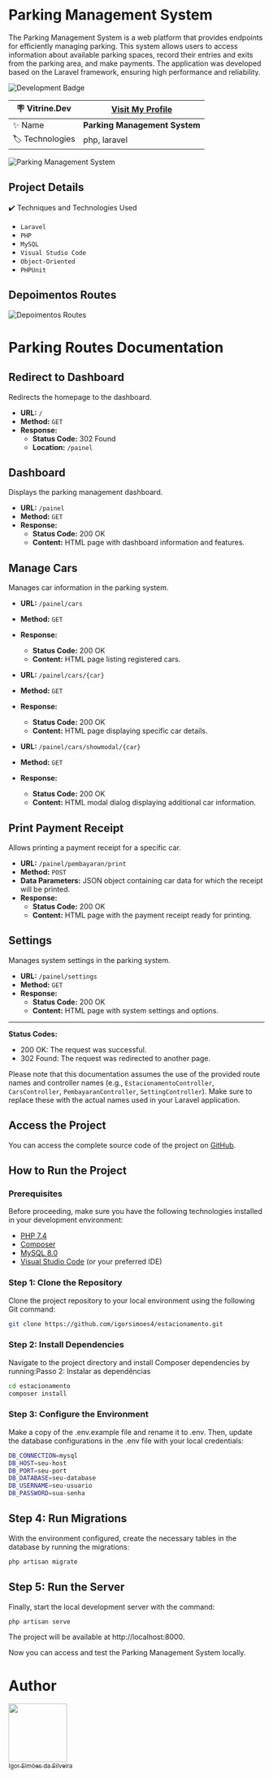 # Parking Management System

The Parking Management System is a web platform that provides endpoints for efficiently managing parking. This system allows users to access information about available parking spaces, record their entries and exits from the parking area, and make payments. The application was developed based on the Laravel framework, ensuring high performance and reliability.

![Development Badge](http://img.shields.io/static/v1?label=STATUS&message=IN%20DEVELOPMENT&color=GREEN&style=for-the-badge)

| :placard: Vitrine.Dev | [Visit My Profile](https://cursos.alura.com.br/vitrinedev/igor01silveira) |
| -------------  | --- |
| :sparkles: Name        | **Parking Management System** |
| :label: Technologies | php, laravel |

![Parking Management System](https://github.com/igorsimoes4/estacionamento/blob/master/cover.png?raw=true#vitrinedev)

## Project Details
✔️ Techniques and Technologies Used
- `Laravel`
- `PHP`
- `MySQL`
- `Visual Studio Code`
- `Object-Oriented`
- `PHPUnit`

## Depoimentos Routes

![Depoimentos Routes](https://github.com/igorsimoes4/jornadamilhas/assets/41714117/faffa45b-768d-45ca-a8da-7e0a4b6339ff)

# Parking Routes Documentation

## Redirect to Dashboard

Redirects the homepage to the dashboard.

- **URL:** `/`
- **Method:** `GET`
- **Response:**
  - **Status Code:** 302 Found
  - **Location:** `/painel`

## Dashboard

Displays the parking management dashboard.

- **URL:** `/painel`
- **Method:** `GET`
- **Response:**
  - **Status Code:** 200 OK
  - **Content:** HTML page with dashboard information and features.

## Manage Cars

Manages car information in the parking system.

- **URL:** `/painel/cars`
- **Method:** `GET`
- **Response:**
  - **Status Code:** 200 OK
  - **Content:** HTML page listing registered cars.

- **URL:** `/painel/cars/{car}`
- **Method:** `GET`
- **Response:**
  - **Status Code:** 200 OK
  - **Content:** HTML page displaying specific car details.

- **URL:** `/painel/cars/showmodal/{car}`
- **Method:** `GET`
- **Response:**
  - **Status Code:** 200 OK
  - **Content:** HTML modal dialog displaying additional car information.

## Print Payment Receipt

Allows printing a payment receipt for a specific car.

- **URL:** `/painel/pembayaran/print`
- **Method:** `POST`
- **Data Parameters:** JSON object containing car data for which the receipt will be printed.
- **Response:**
  - **Status Code:** 200 OK
  - **Content:** HTML page with the payment receipt ready for printing.

## Settings

Manages system settings in the parking system.

- **URL:** `/painel/settings`
- **Method:** `GET`
- **Response:**
  - **Status Code:** 200 OK
  - **Content:** HTML page with system settings and options.

---

**Status Codes:**

- 200 OK: The request was successful.
- 302 Found: The request was redirected to another page.

Please note that this documentation assumes the use of the provided route names and controller names (e.g., `EstacionamentoController`, `CarsController`, `PembayaranController`, `SettingController`). Make sure to replace these with the actual names used in your Laravel application.

## Access the Project

You can access the complete source code of the project on [GitHub](https://github.com/igorsimoes4/estacionamento).

## How to Run the Project

### Prerequisites

Before proceeding, make sure you have the following technologies installed in your development environment:

- [PHP 7.4](https://www.php.net/)
- [Composer](https://getcomposer.org/)
- [MySQL 8.0](https://www.mysql.com/)
- [Visual Studio Code](https://code.visualstudio.com/) (or your preferred IDE)

### Step 1: Clone the Repository

Clone the project repository to your local environment using the following Git command:

```bash
git clone https://github.com/igorsimoes4/estacionamento.git
```
### Step 2: Install Dependencies

Navigate to the project directory and install Composer dependencies by running:Passo 2: Instalar as dependências

```bash
cd estacionamento
composer install
```

### Step 3: Configure the Environment

Make a copy of the .env.example file and rename it to .env. Then, update the database configurations in the .env file with your local credentials:

```bash
DB_CONNECTION=mysql
DB_HOST=seu-host
DB_PORT=seu-port
DB_DATABASE=seu-database
DB_USERNAME=seu-usuario
DB_PASSWORD=sua-senha
```

## Step 4: Run Migrations

With the environment configured, create the necessary tables in the database by running the migrations:

```bash
php artisan migrate
```

## Step 5: Run the Server

Finally, start the local development server with the command:

```bash
php artisan serve
```

The project will be available at http://localhost:8000.

Now you can access and test the Parking Management System locally.

# Author

[<img loading="lazy" src="https://avatars.githubusercontent.com/u/41714117?v=4" width=115><br><sub>Igor Simões da Silveira</sub>](https://github.com/igorsimoes4) 
